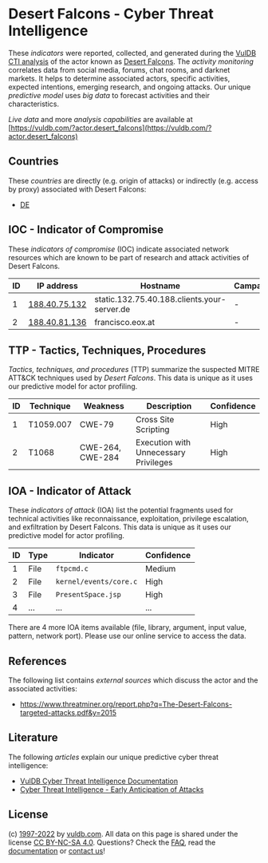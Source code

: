 # Desert Falcons - Cyber Threat Intelligence

These _indicators_ were reported, collected, and generated during the [VulDB CTI analysis](https://vuldb.com/?kb.cti) of the actor known as [Desert Falcons](https://vuldb.com/?actor.desert_falcons). The _activity monitoring_ correlates data from social media, forums, chat rooms, and darknet markets. It helps to determine associated actors, specific activities, expected intentions, emerging research, and ongoing attacks. Our unique _predictive model_ uses _big data_ to forecast activities and their characteristics.

_Live data_ and more _analysis capabilities_ are available at [https://vuldb.com/?actor.desert_falcons](https://vuldb.com/?actor.desert_falcons)

## Countries

These _countries_ are directly (e.g. origin of attacks) or indirectly (e.g. access by proxy) associated with Desert Falcons:

* [DE](https://vuldb.com/?country.de)

## IOC - Indicator of Compromise

These _indicators of compromise_ (IOC) indicate associated network resources which are known to be part of research and attack activities of Desert Falcons.

ID | IP address | Hostname | Campaign | Confidence
-- | ---------- | -------- | -------- | ----------
1 | [188.40.75.132](https://vuldb.com/?ip.188.40.75.132) | static.132.75.40.188.clients.your-server.de | - | High
2 | [188.40.81.136](https://vuldb.com/?ip.188.40.81.136) | francisco.eox.at | - | High

## TTP - Tactics, Techniques, Procedures

_Tactics, techniques, and procedures_ (TTP) summarize the suspected MITRE ATT&CK techniques used by _Desert Falcons_. This data is unique as it uses our predictive model for actor profiling.

ID | Technique | Weakness | Description | Confidence
-- | --------- | -------- | ----------- | ----------
1 | T1059.007 | CWE-79 | Cross Site Scripting | High
2 | T1068 | CWE-264, CWE-284 | Execution with Unnecessary Privileges | High

## IOA - Indicator of Attack

These _indicators of attack_ (IOA) list the potential fragments used for technical activities like reconnaissance, exploitation, privilege escalation, and exfiltration by Desert Falcons. This data is unique as it uses our predictive model for actor profiling.

ID | Type | Indicator | Confidence
-- | ---- | --------- | ----------
1 | File | `ftpcmd.c` | Medium
2 | File | `kernel/events/core.c` | High
3 | File | `PresentSpace.jsp` | High
4 | ... | ... | ...

There are 4 more IOA items available (file, library, argument, input value, pattern, network port). Please use our online service to access the data.

## References

The following list contains _external sources_ which discuss the actor and the associated activities:

* https://www.threatminer.org/report.php?q=The-Desert-Falcons-targeted-attacks.pdf&y=2015

## Literature

The following _articles_ explain our unique predictive cyber threat intelligence:

* [VulDB Cyber Threat Intelligence Documentation](https://vuldb.com/?kb.cti)
* [Cyber Threat Intelligence - Early Anticipation of Attacks](https://www.scip.ch/en/?labs.20201022)

## License

(c) [1997-2022](https://vuldb.com/?kb.changelog) by [vuldb.com](https://vuldb.com/?kb.about). All data on this page is shared under the license [CC BY-NC-SA 4.0](https://creativecommons.org/licenses/by-nc-sa/4.0/). Questions? Check the [FAQ](https://vuldb.com/?kb.faq), read the [documentation](https://vuldb.com/?kb) or [contact us](https://vuldb.com/?contact)!
